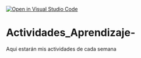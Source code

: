 [![Open in Visual Studio Code](https://classroom.github.com/assets/open-in-vscode-c66648af7eb3fe8bc4f294546bfd86ef473780cde1dea487d3c4ff354943c9ae.svg)](https://classroom.github.com/online_ide?assignment_repo_id=8478478&assignment_repo_type=AssignmentRepo)
# Actividades_Aprendizaje-
Aqui estarán mis actividades de cada semana
